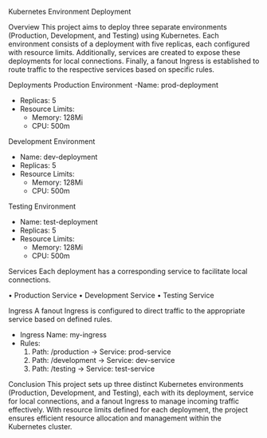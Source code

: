 Kubernetes Environment Deployment

Overview
This project aims to deploy three separate environments (Production, Development, and Testing) using Kubernetes. Each environment consists of a deployment with five replicas, each configured with resource limits. Additionally, services are created to expose these deployments for local connections. Finally, a fanout Ingress is established to route traffic to the respective services based on specific rules.

Deployments
 Production Environment
-Name: prod-deployment
- Replicas: 5
- Resource Limits: 
  - Memory: 128Mi
  - CPU: 500m

Development Environment
- Name: dev-deployment
- Replicas: 5
- Resource Limits: 
  - Memory: 128Mi
  - CPU: 500m




Testing Environment
- Name:  test-deployment
- Replicas:  5
- Resource Limits: 
  - Memory: 128Mi
  - CPU: 500m

Services
Each deployment has a corresponding service to facilitate local connections.

•	Production Service
•	Development Service
•	Testing Service

Ingress
A fanout Ingress is configured to direct traffic to the appropriate service based on defined rules.

- Ingress Name: my-ingress
- Rules:
  1. Path: /production → Service: prod-service
  2. Path: /development → Service: dev-service
  3. Path: /testing → Service: test-service

Conclusion
This project sets up three distinct Kubernetes environments (Production, Development, and Testing), each with its deployment, service for local connections, and a fanout Ingress to manage incoming traffic effectively. With resource limits defined for each deployment, the project ensures efficient resource allocation and management within the Kubernetes cluster.
